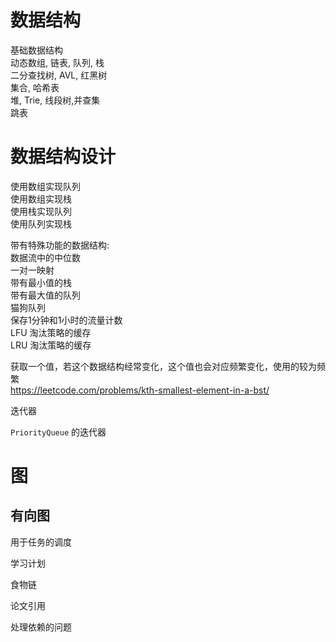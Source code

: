 # 数据结构

基础数据结构  
动态数组, 链表, 队列, 栈     
二分查找树, AVL, 红黑树   
集合, 哈希表   
堆, Trie, 线段树,并查集   
跳表    







# 数据结构设计

使用数组实现队列  
使用数组实现栈  
使用栈实现队列  
使用队列实现栈  
    
带有特殊功能的数据结构:  
数据流中的中位数  
一对一映射  
带有最小值的栈   
带有最大值的队列  
猫狗队列  
保存1分钟和1小时的流量计数  
LFU 淘汰策略的缓存  
LRU 淘汰策略的缓存  



  


获取一个值，若这个数据结构经常变化，这个值也会对应频繁变化，使用的较为频繁  
https://leetcode.com/problems/kth-smallest-element-in-a-bst/  







迭代器

`PriorityQueue` 的迭代器





# 图

## 有向图

用于任务的调度

学习计划

食物链

论文引用





处理依赖的问题